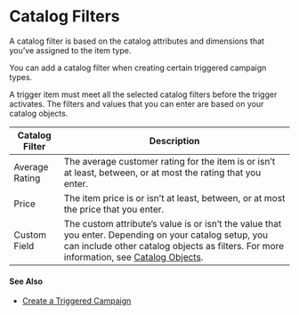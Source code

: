 

# Catalog Filters

A catalog filter is based on the catalog attributes and dimensions that you’ve
assigned to the item type.

You can add a catalog filter when creating certain triggered campaign types.

A trigger item must meet all the selected catalog filters before the trigger
activates. The filters and values that you can enter are based on your catalog
objects.

Catalog Filter | Description  
---|---  
Average Rating | The average customer rating for the item is or isn’t at least, between, or at most the rating that you enter.  
Price | The item price is or isn’t at least, between, or at most the price that you enter.  
Custom Field | The custom attribute’s value is or isn’t the value that you enter. Depending on your catalog setup, you can include other catalog objects as filters. For more information, see [Catalog Objects](https://help.salesforce.com/s/articleView?id=sf.mc_pers_catalog_object.htm&language=en_US&type=5 "Catalog objects and their relationships define the structure of your catalog. Personalization uses catalog objects to interpret and understand customer engagement and affinities. Examples of catalog objects include products, articles, blog posts, categories, brands, styles, and features. Personalization includes several built-in catalog objects, and you can create custom ones to meet your specific needs.").  
  
#### See Also

  * [Create a Triggered Campaign](https://help.salesforce.com/s/articleView?id=sf.mc_pers_triggered_campaign_create.htm&language=en_US&type=5 "Use a triggered campaign to launch a journey when a specific action or event occurs. For example, send a promotion to a shopper who spent time viewing a product but didn’t purchase. You can recommend unread articles or products to a visitor who has spent more than 5 minutes reading about a topic. You can remind new users to complete onboarding steps, or alert sales reps when target prospects spend a certain amount of time on your site. When creating a triggered campaign, you can define when to trigger the campaign, which users to target, and which experiences to deliver.")

